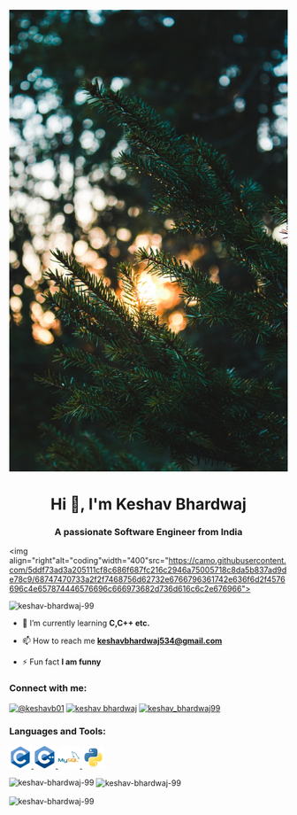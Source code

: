![logo](https://github.com/Keshav-Bhardwaj-99/Keshav-Bhardwaj-99/blob/main/Picture.jpg)
<h1 align="center">Hi 👋, I'm Keshav Bhardwaj</h1>
<h3 align="center">A passionate Software Engineer from India</h3>

<img align="right"alt="coding"width="400"src="https://camo.githubusercontent.com/5ddf73ad3a205111cf8c686f687fc216c2946a75005718c8da5b837ad9de78c9/68747470733a2f2f7468756d62732e6766796361742e636f6d2f4576696c4e657874446576696c666973682d736d616c6c2e676966">

<p align="left"> <img src="https://komarev.com/ghpvc/?username=keshav-bhardwaj-99&label=Profile%20views&color=0e75b6&style=flat" alt="keshav-bhardwaj-99" /> </p>

- 🌱 I’m currently learning **C,C++ etc.**

- 📫 How to reach me **keshavbhardwaj534@gmail.com**

- ⚡ Fun fact **I am funny**

<h3 align="left">Connect with me:</h3>
<p align="left">
<a href="https://twitter.com/@keshavb01" target="blank"><img align="center" src="https://raw.githubusercontent.com/rahuldkjain/github-profile-readme-generator/master/src/images/icons/Social/twitter.svg" alt="@keshavb01" height="30" width="40" /></a>
<a href="https://linkedin.com/in/keshav bhardwaj" target="blank"><img align="center" src="https://raw.githubusercontent.com/rahuldkjain/github-profile-readme-generator/master/src/images/icons/Social/linked-in-alt.svg" alt="keshav bhardwaj" height="30" width="40" /></a>
<a href="https://instagram.com/keshav_bhardwaj99" target="blank"><img align="center" src="https://raw.githubusercontent.com/rahuldkjain/github-profile-readme-generator/master/src/images/icons/Social/instagram.svg" alt="keshav_bhardwaj99" height="30" width="40" /></a>
</p>

<h3 align="left">Languages and Tools:</h3>
<p align="left"> <a href="https://www.cprogramming.com/" target="_blank" rel="noreferrer"> <img src="https://raw.githubusercontent.com/devicons/devicon/master/icons/c/c-original.svg" alt="c" width="40" height="40"/> </a> <a href="https://www.w3schools.com/cpp/" target="_blank" rel="noreferrer"> <img src="https://raw.githubusercontent.com/devicons/devicon/master/icons/cplusplus/cplusplus-original.svg" alt="cplusplus" width="40" height="40"/> </a> <a href="https://www.mysql.com/" target="_blank" rel="noreferrer"> <img src="https://raw.githubusercontent.com/devicons/devicon/master/icons/mysql/mysql-original-wordmark.svg" alt="mysql" width="40" height="40"/> </a> <a href="https://www.python.org" target="_blank" rel="noreferrer"> <img src="https://raw.githubusercontent.com/devicons/devicon/master/icons/python/python-original.svg" alt="python" width="40" height="40"/> </a> </p>

<p><img align="left" src="https://github-readme-stats.vercel.app/api/top-langs?username=keshav-bhardwaj-99&show_icons=true&locale=en&layout=compact" alt="keshav-bhardwaj-99" /></p>

<p>&nbsp;<img align="center" src="https://github-readme-stats.vercel.app/api?username=keshav-bhardwaj-99&show_icons=true&locale=en" alt="keshav-bhardwaj-99" /></p>

<p><img align="center" src="https://github-readme-streak-stats.herokuapp.com/?user=keshav-bhardwaj-99&" alt="keshav-bhardwaj-99" /></p>
